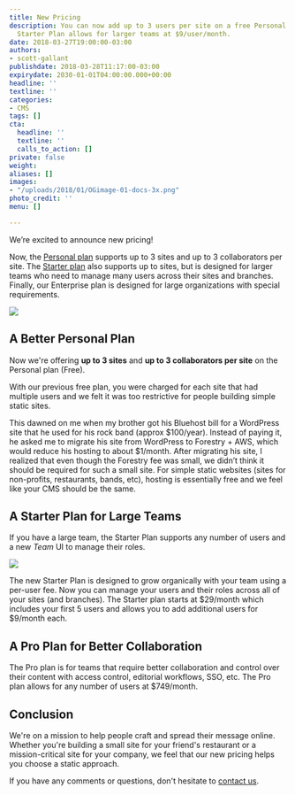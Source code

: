 ```yaml
---
title: New Pricing
description: You can now add up to 3 users per site on a free Personal Plan and the
  Starter Plan allows for larger teams at $9/user/month.
date: 2018-03-27T19:00:00-03:00
authors:
- scott-gallant
publishdate: 2018-03-28T11:17:00-03:00
expirydate: 2030-01-01T04:00:00.000+00:00
headline: ''
textline: ''
categories:
- CMS
tags: []
cta:
  headline: ''
  textline: ''
  calls_to_action: []
private: false
weight:
aliases: []
images:
- "/uploads/2018/01/OGimage-01-docs-3x.png"
photo_credit: ''
menu: []

---
```

We’re excited to announce new pricing!

Now, the [Personal plan](#a-better-personal-plan) supports up to 3 sites and up to 3 collaborators per site.  The [Starter plan](#a-starter-plan-for-large-teams) also supports up to sites, but is designed for larger teams who need to manage many users across their sites and branches.  Finally, our Enterprise plan is designed for large organizations with special requirements.

![](/uploads/2019/10/new-pricing.png)

## A Better Personal Plan

Now we're offering **up to 3 sites** and **up to 3 collaborators per site** on the Personal plan (Free).

With our previous free plan, you were charged for each site that had multiple users and we felt it was too restrictive for people building simple static sites.

This dawned on me when my brother got his Bluehost bill for a WordPress site that he used for his rock band (approx $100/year). Instead of paying it, he asked me to migrate his site from WordPress to Forestry + AWS, which would reduce his hosting to about $1/month. After migrating his site, I realized that even though the Forestry fee was small, we didn’t think it should be required for such a small site.  For simple static websites (sites for non-profits, restaurants, bands, etc), hosting is essentially free and we feel like your CMS should be the same.

## A Starter Plan for Large Teams

If you have a large team, the Starter Plan supports any number of users and a new _Team_ UI to manage their roles.

![](/uploads/2018/03/business-plan-ui.png)

The new Starter Plan is designed to grow organically with your team using a per-user fee. Now you can manage your users and their roles across all of your sites (and branches).  The Starter plan starts at $29/month which includes your first 5 users and allows you to add additional users for $9/month each.

## A Pro Plan for Better Collaboration

The Pro plan is for teams that require better collaboration and control over their content with access control, editorial workflows, SSO, etc.  The Pro plan allows for any number of users at $749/month.

## Conclusion

We're on a mission to help people craft and spread their message online. Whether you're building a small site for your friend's restaurant or a mission-critical site for your company, we feel that our new pricing helps you choose a static approach.

If you have any comments or questions, don't hesitate to [contact us](https://app.hubspot.com/meetings/dan67/forestry-cms).
